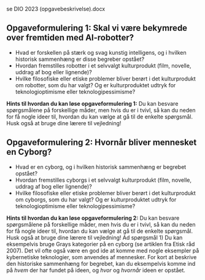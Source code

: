 se DIO 2023 (opgavebeskrivelse).docx

## **Opgaveformulering 1: Skal vi være bekymrede over fremtiden med AI-robotter?**  

- Hvad er forskellen på stærk og svag kunstig intelligens, og i hvilken historisk sammenhæng er disse begreber opstået?
- Hvordan fremstilles robotter i et selvvalgt kulturprodukt (film, novelle, uddrag af bog eller lignende)?
- Hvilke filosofiske eller etiske problemer bliver berørt i det kulturprodukt om robotter, som du har valgt? Og er kulturproduktet udtryk for teknologioptimisme eller teknologipessimisme?

**Hints til hvordan du kan løse opgaveformulering 1:**
Du kan besvare spørgsmålene på forskellige måder, men hvis du er i tvivl, så kan du neden for få nogle ideer til, hvordan du kan vælge at gå til de enkelte spørgsmål. Husk også at bruge dine lærere til vejledning!

## **Opgaveformulering 2: Hvornår bliver mennesket en Cyborg?**

- Hvad er en cyborg, og i hvilken historisk sammenhæng er begrebet opstået?
- Hvordan fremstilles cyborgs i et selvvalgt kulturprodukt (film, novelle, uddrag af bog eller lignende)?
- Hvilke filosofiske eller etiske problemer bliver berørt i det kulturprodukt om cyborgs, som du har valgt? Og er kulturproduktet udtryk for teknologioptimisme eller teknologipessimisme?

**Hints til hvordan du kan løse opgaveformulering 2:**
Du kan besvare spørgsmålene på forskellige måder, men hvis du er i tvivl, så kan du neden for få nogle ideer til, hvordan du kan vælge at gå til de enkelte spørgsmål. Husk også at bruge dine lærere til vejledning! Ad spørgsmål 1) Du kan eksempelvis bruge Grays kategorier på en cyborg (se artiklen fra Etisk råd 2007). Det vil ofte også være en god ide at komme med nogle eksempler på kybernetiske teknologier, som anvendes af mennesker. For kort at beskrive den historiske sammenhæng for begrebet, kan du eksempelvis komme ind på _hvem_ der har fundet på ideen, og _hvor_ og _hvornår_ ideen er opstået.